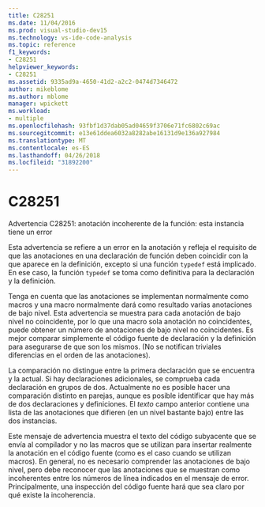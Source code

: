 ```yaml
---
title: C28251
ms.date: 11/04/2016
ms.prod: visual-studio-dev15
ms.technology: vs-ide-code-analysis
ms.topic: reference
f1_keywords:
- C28251
helpviewer_keywords:
- C28251
ms.assetid: 9335ad9a-4650-41d2-a2c2-0474d7346472
author: mikeblome
ms.author: mblome
manager: wpickett
ms.workload:
- multiple
ms.openlocfilehash: 93fbf1d37dab05ad04659f3706e71fc6802c69ac
ms.sourcegitcommit: e13e61ddea6032a8282abe16131d9e136a927984
ms.translationtype: MT
ms.contentlocale: es-ES
ms.lasthandoff: 04/26/2018
ms.locfileid: "31892200"
---
```

# <a name="c28251"></a>C28251
Advertencia C28251: anotación incoherente de la función: esta instancia tiene un error

 Esta advertencia se refiere a un error en la anotación y refleja el requisito de que las anotaciones en una declaración de función deben coincidir con la que aparece en la definición, excepto si una función `typedef` está implicado. En ese caso, la función `typedef` se toma como definitiva para la declaración y la definición.

 Tenga en cuenta que las anotaciones se implementan normalmente como macros y una macro normalmente dará como resultado varias anotaciones de bajo nivel. Esta advertencia se muestra para cada anotación de bajo nivel no coincidente, por lo que una macro sola anotación no coincidentes, puede obtener un número de anotaciones de bajo nivel no coincidentes. Es mejor comparar simplemente el código fuente de declaración y la definición para asegurarse de que son los mismos. (No se notifican triviales diferencias en el orden de las anotaciones).

 La comparación no distingue entre la primera declaración que se encuentra y la actual. Si hay declaraciones adicionales, se comprueba cada declaración en grupos de dos. Actualmente no es posible hacer una comparación distinto en parejas, aunque es posible identificar que hay más de dos declaraciones y definiciones.  El *texto* campo anterior contiene una lista de las anotaciones que difieren (en un nivel bastante bajo) entre las dos instancias.

 Este mensaje de advertencia muestra el texto del código subyacente que se envía al compilador y no las macros que se utilizan para insertar realmente la anotación en el código fuente (como es el caso cuando se utilizan macros). En general, no es necesario comprender las anotaciones de bajo nivel, pero debe reconocer que las anotaciones que se muestran como incoherentes entre los números de línea indicados en el mensaje de error. Principalmente, una inspección del código fuente hará que sea claro por qué existe la incoherencia.